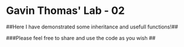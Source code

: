 # Gavin Thomas' Lab - 02 #
##Here I have demonstrated some inheritance and usefull functions!##

###Please feel free to share and use the code as you wish ##
